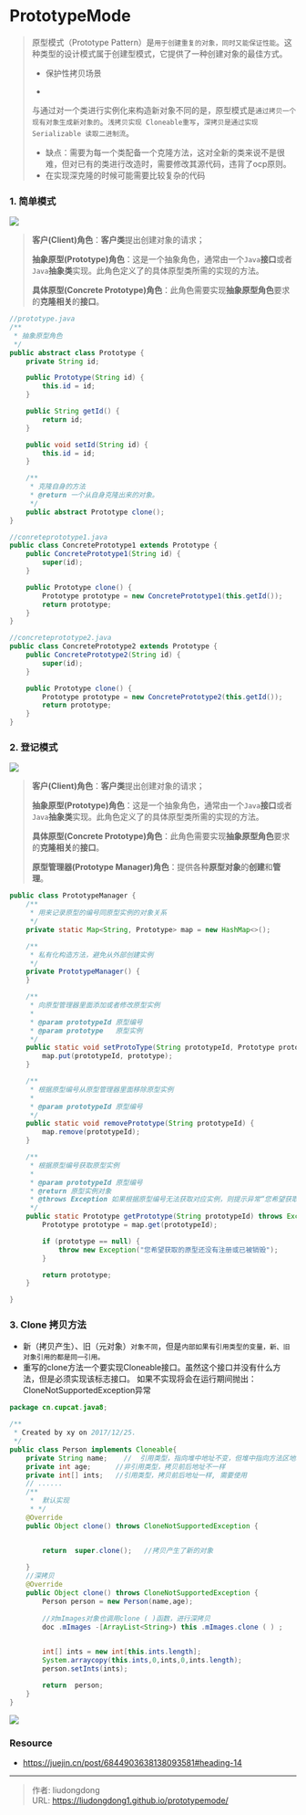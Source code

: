 # PrototypeMode


> 原型模式（Prototype Pattern）是`用于创建重复的对象，同时又能保证性能`。这种类型的设计模式属于创建型模式，它提供了一种创建对象的最佳方式。
>
> - 保护性拷贝场景
>
> - 
>
> 与通过对一个类进行实例化来构造新对象不同的是，原型模式是`通过拷贝一个现有对象生成新对象的`。`浅拷贝实现 Cloneable重写`，`深拷贝是通过实现 Serializable 读取二进制流`。
>
> - 缺点：需要为每一个类配备一个克隆方法，这对全新的类来说不是很难，但对已有的类进行改造时，需要修改其源代码，违背了ocp原则。
> - 在实现深克隆的时候可能需要比较复杂的代码

### 1. 简单模式

![](https://lddpicture.oss-cn-beijing.aliyuncs.com/picture/image-20210705094513926.png)

> **客户(Client)角色**：**客户类**提出创建对象的请求；
>
> **抽象原型(Prototype)角色**：这是一个抽象角色，通常由一个`Java`**接口**或者`Java`**抽象类**实现。此角色定义了的具体原型类所需的实现的方法。
>
> **具体原型(Concrete Prototype)角色**：此角色需要实现**抽象原型角色**要求的**克隆相关**的**接口**。

```java
//prototype.java
/**
 * 抽象原型角色
 */
public abstract class Prototype {
    private String id;

    public Prototype(String id) {
        this.id = id;
    }

    public String getId() {
        return id;
    }

    public void setId(String id) {
        this.id = id;
    }

    /**
     * 克隆自身的方法
     * @return 一个从自身克隆出来的对象。
     */
    public abstract Prototype clone();
}

//conreteprototype1.java
public class ConcretePrototype1 extends Prototype {
    public ConcretePrototype1(String id) {
        super(id);
    }

    public Prototype clone() {
        Prototype prototype = new ConcretePrototype1(this.getId());
        return prototype;
    }
}

//concreteprototype2.java
public class ConcretePrototype2 extends Prototype {
    public ConcretePrototype2(String id) {
        super(id);
    }

    public Prototype clone() {
        Prototype prototype = new ConcretePrototype2(this.getId());
        return prototype;
    }
}

```

### 2. 登记模式

![](https://lddpicture.oss-cn-beijing.aliyuncs.com/picture/image-20210705094659388.png)

> **客户(Client)角色**：**客户类**提出创建对象的请求；
>
> **抽象原型(Prototype)角色**：这是一个抽象角色，通常由一个`Java`**接口**或者`Java`**抽象类**实现。此角色定义了的具体原型类所需的实现的方法。
>
> **具体原型(Concrete Prototype)角色**：此角色需要实现**抽象原型角色**要求的**克隆相关**的**接口**。
>
> **原型管理器(Prototype Manager)角色**：提供各种**原型对象**的**创建**和**管理**。

```java
public class PrototypeManager {
    /**
     * 用来记录原型的编号同原型实例的对象关系
     */
    private static Map<String, Prototype> map = new HashMap<>();

    /**
     * 私有化构造方法，避免从外部创建实例
     */
    private PrototypeManager() {
    }

    /**
     * 向原型管理器里面添加或者修改原型实例
     *
     * @param prototypeId 原型编号
     * @param prototype   原型实例
     */
    public static void setProtoType(String prototypeId, Prototype prototype) {
        map.put(prototypeId, prototype);
    }

    /**
     * 根据原型编号从原型管理器里面移除原型实例
     *
     * @param prototypeId 原型编号
     */
    public static void removePrototype(String prototypeId) {
        map.remove(prototypeId);
    }

    /**
     * 根据原型编号获取原型实例
     *
     * @param prototypeId 原型编号
     * @return 原型实例对象
     * @throws Exception 如果根据原型编号无法获取对应实例，则提示异常“您希望获取的原型还没有注册或已被销毁”
     */
    public static Prototype getPrototype(String prototypeId) throws Exception {
        Prototype prototype = map.get(prototypeId);

        if (prototype == null) {
            throw new Exception("您希望获取的原型还没有注册或已被销毁");
        }

        return prototype;
    }

}
```

### 3. Clone 拷贝方法

- 新（拷贝产生）、旧（元对象）`对象不同`，但是`内部如果有引用类型的变量，新、旧对象引用的都是同一引用。`
- 重写的clone方法一个要实现Cloneable接口。虽然这个接口并没有什么方法，但是必须实现该标志接口。 如果不实现将会在运行期间抛出：CloneNotSupportedException异常 

```java
package cn.cupcat.java8;

/**
 * Created by xy on 2017/12/25.
 */
public class Person implements Cloneable{
    private String name;    //  引用类型，指向堆中地址不变，但堆中指向方法区地址变了
    private int age;      //非引用类型，拷贝前后地址不一样
    private int[] ints;   //引用类型，拷贝前后地址一样, 需要使用
    // ......
    /**
     *  默认实现
     * */
    @Override
    public Object clone() throws CloneNotSupportedException {


        return  super.clone();   //拷贝产生了新的对象
        
    }
    //深拷贝
    @Override
    public Object clone() throws CloneNotSupportedException {
        Person person = new Person(name,age);
        
        //对mImages对象也调用clone ( )函数，进行深拷贝
        doc .mImages -[ArrayList<String>) this .mImages.clone ( ) ;

               
        int[] ints = new int[this.ints.length];
        System.arraycopy(this.ints,0,ints,0,ints.length);
        person.setInts(ints);

        return  person;
    }
}

```

![](https://lddpicture.oss-cn-beijing.aliyuncs.com/picture/aHR0cDovL2ltZy5ibG9nLmNzZG4ubmV0LzIwMTcxMjI2MDk0MTMzNTY3.png)

### Resource

- https://juejin.cn/post/6844903638138093581#heading-14


---

> 作者: liudongdong  
> URL: https://liudongdong1.github.io/prototypemode/  


